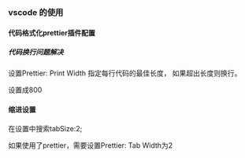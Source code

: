 ### vscode 的使用

#### 代码格式化prettier插件配置

##### 代码换行问题解决

设置Prettier: Print Width 指定每行代码的最佳长度， 如果超出长度则换行。 

设置成800



#### 缩进设置

在设置中搜索tabSize:2;

如果使用了prettier，需要设置Prettier: Tab Width为2

